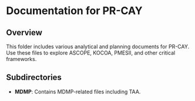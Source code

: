 # Documentation for PR-CAY

## Overview
This folder includes various analytical and planning documents for PR-CAY. Use these files to explore ASCOPE, KOCOA, PMESII, and other critical frameworks.

## Subdirectories
- **MDMP**: Contains MDMP-related files including TAA.
